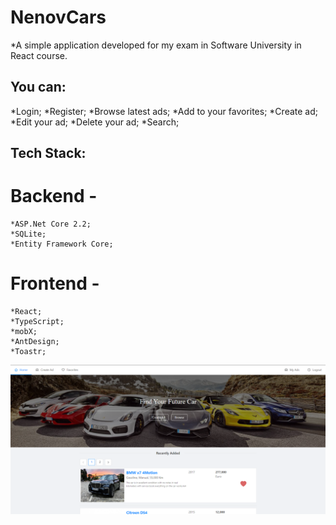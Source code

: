# NenovCars

*A simple application developed for my exam in Software University in React course. 

## You can:
  *Login;
  *Register;
  *Browse latest ads;
  *Add to your favorites;
  *Create ad;
  *Edit your ad;
  *Delete your ad;
  *Search;
  
## Tech Stack:
  # Backend - 
    *ASP.Net Core 2.2;
    *SQLite;
    *Entity Framework Core;
  # Frontend -
    *React;
    *TypeScript;
    *mobX;
    *AntDesign;
    *Toastr;

<img src="https://github.com/IvanNenov/NenovCars/blob/master/NenovCars.client-app/src/assets/img/homePg.png"  />
